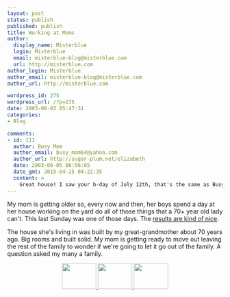 ```yaml
---
layout: post
status: publish
published: publish
title: Working at Moms
author:
  display_name: Misterblue
  login: Misterblue
  email: misterblue-blog@misterblue.com
  url: http://misterblue.com
author_login: Misterblue
author_email: misterblue-blog@misterblue.com
author_url: http://misterblue.com

wordpress_id: 275
wordpress_url: /?p=275
date: 2003-06-03 05:47:31
categories:
- Blog

comments:
- id: 111
  author: Busy Mom
  author_email: busy_mom64@yahoo.com
  author_url: http://sugar-plum.net/elizabeth
  date: 2003-06-05 06:56:05
  date_gmt: 2015-04-25 04:22:35
  content: >
    Great house! I saw your b-day of July 12th, that's the same as Busy Boy's!
---
```

<p>
My mom is getting older so, every now and then, her boys spend a day at her house working on the yard do all of those things that a 70+ year old lady can't. 
This last Sunday was one of those days.
The 
<a href="http://pics.misterblue.com/20030601-Moms/">results are kind of nice</a>.
</p>
<p>
The house she's living in was built by my great-grandmother about 70 years ago.  Big rooms and built solid.  My mom is getting ready to move out leaving the rest of the family to wonder if we're going to let it go out of the family.
A question asked my many a family.
</p>
<center>
<a href="http://pics.misterblue.com/onepic/20030601-Moms/w640/h480/IMG_1103.jpg"
      target="onepic">
    <img src="http://pics.misterblue.com/20030601-Moms/80/60/IMG_1103.jpg"
            height="60" width="80" alt=""/>
</a>
<a href="http://pics.misterblue.com/onepic/20030601-Moms/w640/h480/IMG_1093.jpg"
      target="onepic">
    <img src="http://pics.misterblue.com/20030601-Moms/80/60/IMG_1093.jpg"
            height="60" width="80" alt=""/>
</a>
<a href="http://pics.misterblue.com/onepic/20030601-Moms/w640/h480/IMG_1097.jpg"
      target="onepic">
    <img src="http://pics.misterblue.com/20030601-Moms/80/60/IMG_1097.jpg"
            height="60" width="80" alt=""/>
</a>
</center>
